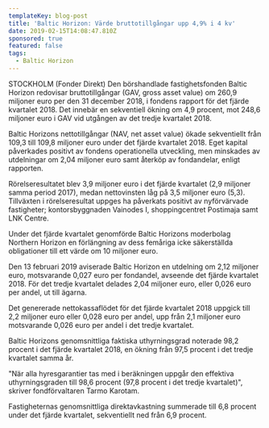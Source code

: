```yaml
---
templateKey: blog-post
title: 'Baltic Horizon: Värde bruttotillgångar upp 4,9% i 4 kv'
date: 2019-02-15T14:08:47.810Z
sponsored: true
featured: false
tags:
  - Baltic Horizon
---
```

STOCKHOLM (Fonder Direkt) Den börshandlade fastighetsfonden Baltic Horizon redovisar bruttotillgångar (GAV, gross asset value) om 260,9 miljoner euro per den 31 december 2018, i fondens rapport för det fjärde kvartalet 2018. Det innebär en sekventiell ökning om 4,9 procent, mot 248,6 miljoner euro i GAV vid utgången av det tredje kvartalet 2018.



Baltic Horizons nettotillgångar (NAV, net asset value) ökade sekventiellt från 109,3 till 109,8 miljoner euro under det fjärde kvartalet 2018. Eget kapital påverkades positivt av fondens operationella utveckling, men minskades av utdelningar om 2,04 miljoner euro samt återköp av fondandelar, enligt rapporten.



Rörelseresultatet blev 3,9 miljoner euro i det fjärde kvartalet (2,9 miljoner samma period 2017), medan nettovinsten låg på 3,5 miljoner euro (5,3). Tillväxten i rörelseresultat uppges ha påverkats positivt av nyförvärvade fastigheter; kontorsbyggnaden Vainodes I, shoppingcentret Postimaja samt LNK Centre.



Under det fjärde kvartalet genomförde Baltic Horizons moderbolag Northern Horizon en förlängning av dess femåriga icke säkerställda obligationer till ett värde om 10 miljoner euro.



Den 13 februari 2019 aviserade Baltic Horizon en utdelning om 2,12 miljoner euro, motsvarande 0,027 euro per fondandel, avseende det fjärde kvartalet 2018. För det tredje kvartalet delades 2,04 miljoner euro, eller 0,026 euro per andel, ut till ägarna.



Det genererade nettokassaflödet för det fjärde kvartalet 2018 uppgick till 2,2 miljoner euro eller 0,028 euro per andel, upp från 2,1 miljoner euro motsvarande 0,026 euro per andel i det tredje kvartalet.



Baltic Horizons genomsnittliga faktiska uthyrningsgrad noterade 98,2 procent i det fjärde kvartalet 2018, en ökning från 97,5 procent i det tredje kvartalet samma år.



"När alla hyresgarantier tas med i beräkningen uppgår den effektiva uthyrningsgraden till 98,6 procent (97,8 procent i det tredje kvartalet)", skriver fondförvaltaren Tarmo Karotam.



Fastigheternas genomsnittliga direktavkastning summerade till 6,8 procent under det fjärde kvartalet, sekventiellt ned från 6,9 procent.
